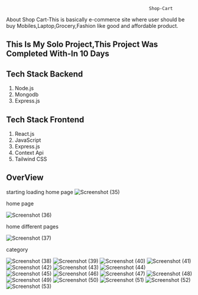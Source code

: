 
                                                          Shop-Cart
About Shop Cart-This is basically e-commerce site where user should be buy Mobiles,Laptop,Grocery,Fashion like good and affordable product.
<h2>This Is My Solo Project,This Project Was Completed With-In 10 Days</h2>

<h2>Tech Stack Backend</h2>
<ol>
<li>Node.js</li>
<li>Mongodb</li>
<li>Express.js</li>
</ol>

<h2>Tech Stack Frontend</h2>
<ol>
<li>React.js</li>
<li>JavaScript</li>
<li>Express.js</li>
<li>Context Api</li>
<li>Tailwind CSS</li>
</ol>

<h2>OverView</h2>


starting loading home page
![Screenshot (35)](https://user-images.githubusercontent.com/97114184/221166703-96a32d8c-7811-4787-b201-590508404921.png)

home page

![Screenshot (36)](https://user-images.githubusercontent.com/97114184/221166707-454417ca-ea93-4679-8e0d-db0823146c43.png)

home different pages

![Screenshot (37)](https://user-images.githubusercontent.com/97114184/221166712-cb9fc559-8267-48ee-ac0a-886276598e3e.png)

category

![Screenshot (38)](https://user-images.githubusercontent.com/97114184/221166715-9d2a5bb8-2cf2-4283-9359-4782adc9a05b.png)
![Screenshot (39)](https://user-images.githubusercontent.com/97114184/221166719-841fa2bf-5111-4658-9c4f-803c1eb58516.png)
![Screenshot (40)](https://user-images.githubusercontent.com/97114184/221166723-a56130d3-10cb-4796-8b87-bc1e1f523eb4.png)
![Screenshot (41)](https://user-images.githubusercontent.com/97114184/221166728-420716c0-8eac-4718-a745-ed90afca1c03.png)
![Screenshot (42)](https://user-images.githubusercontent.com/97114184/221166733-48cbc7c8-dc51-493c-80de-950bf27e1c43.png)
![Screenshot (43)](https://user-images.githubusercontent.com/97114184/221166737-a9c06c6c-46b4-44e6-8750-b22546b6a215.png)
![Screenshot (44)](https://user-images.githubusercontent.com/97114184/221166743-6bfc7d6a-39d7-47ff-93cb-a6d5bd0b1435.png)
![Screenshot (45)](https://user-images.githubusercontent.com/97114184/221166749-11c0e057-6a14-4638-8a65-66580d28d4bd.png)
![Screenshot (46)](https://user-images.githubusercontent.com/97114184/221166751-ec0f2fa1-bfa9-4257-a33a-cd9c53fb25b1.png)
![Screenshot (47)](https://user-images.githubusercontent.com/97114184/221166755-fb9ec0d9-db0f-4815-b5f7-d43c411d7616.png)
![Screenshot (48)](https://user-images.githubusercontent.com/97114184/221166757-4463e284-2614-4b17-b01f-11f18f051e2c.png)
![Screenshot (49)](https://user-images.githubusercontent.com/97114184/221166759-ca43eda8-80ce-471d-8878-e19eb4ff59d8.png)
![Screenshot (50)](https://user-images.githubusercontent.com/97114184/221166763-faa5e92a-45c7-4525-b5ae-b883d9ff27b0.png)
![Screenshot (51)](https://user-images.githubusercontent.com/97114184/221166767-57a46066-d51e-4be5-8c09-6f19a3946ed1.png)
![Screenshot (52)](https://user-images.githubusercontent.com/97114184/221166770-bc0fb429-2630-4f9b-b002-9d2ee59ca0aa.png)
![Screenshot (53)](https://user-images.githubusercontent.com/97114184/221166774-ff857326-cfad-48b2-95df-da9865cbc755.png)





